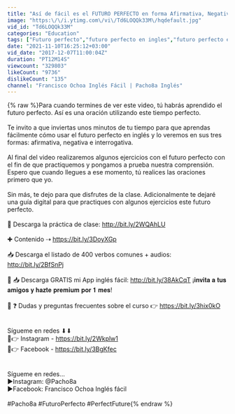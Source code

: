 ```yaml
---
title: "Así de fácil es el FUTURO PERFECTO en forma Afirmativa, Negativa e Interrogativa"
image: "https:\/\/i.ytimg.com\/vi\/Td6LOQQk33M\/hqdefault.jpg"
vid_id: "Td6LOQQk33M"
categories: "Education"
tags: ["Futuro perfecto","futuro perfecto en ingles","futuro perfecto en ingles explicacion en español"]
date: "2021-11-10T16:25:12+03:00"
vid_date: "2017-12-07T11:00:04Z"
duration: "PT12M14S"
viewcount: "329803"
likeCount: "9736"
dislikeCount: "135"
channel: "Francisco Ochoa Inglés Fácil | Pacho8a Inglés"
---
```

{% raw %}Para cuando termines de ver este video, tú habrás aprendido el futuro perfecto. Así es una oración utilizando este tiempo perfecto.<br /><br />Te invito a que inviertas unos minutos de tu tiempo para que aprendas fácilmente cómo usar el futuro perfecto en inglés y lo veremos en sus tres formas: afirmativa, negativa e interrogativa. <br /><br />Al final del video realizaremos algunos ejercicios con el futuro perfecto con el fin de que practiquemos y pongamos a prueba nuestra comprensión. Espero que cuando llegues a ese momento, tú realices las oraciones primero que yo. <br /><br />Sin más, te dejo para que disfrutes de la clase. Adicionalmente te dejaré una guía digital para que practiques con algunos ejercicios este futuro perfecto.<br /><br />📝 Descarga la práctica de clase: <a rel="nofollow" target="blank" href="http://bit.ly/2WQAhLU">http://bit.ly/2WQAhLU</a><br /><br />✚ Contenido ⇢ <a rel="nofollow" target="blank" href="https://bit.ly/3DoyXGp">https://bit.ly/3DoyXGp</a><br /><br />📥 Descarga el listado de 400 verbos comunes + audios: <a rel="nofollow" target="blank" href="http://bit.ly/2BfSnPj">http://bit.ly/2BfSnPj</a><br /><br />📲 📥 Descarga GRATIS mi App inglés fácil: <a rel="nofollow" target="blank" href="http://bit.ly/38AkCqT">http://bit.ly/38AkCqT</a> ​¡𝐢𝐧𝐯𝐢𝐭𝐚 𝐚 𝐭𝐮𝐬 𝐚𝐦𝐢𝐠𝐨𝐬 𝐲 𝐡𝐚𝐳𝐭𝐞 𝐩𝐫𝐞𝐦𝐢𝐮𝐦 𝐩𝐨𝐫 𝟏 𝐦𝐞𝐬!<br /><br />🧐 ❓ Dudas y preguntas frecuentes sobre el curso 👉 <a rel="nofollow" target="blank" href="https://bit.ly/3hix0kO">https://bit.ly/3hix0kO</a><br /><br /><br />Sígueme en redes ⬇⬇<br />📱👉 Instagram - <a rel="nofollow" target="blank" href="https://bit.ly/2Wkplw1">https://bit.ly/2Wkplw1</a><br />📱👉 Facebook - <a rel="nofollow" target="blank" href="https://bit.ly/3BgKfec">https://bit.ly/3BgKfec</a><br /><br /><br />Sígueme en redes…<br />►Instagram: @Pacho8a<br />►Facebook: Francisco Ochoa Inglés fácil<br /><br />#Pacho8a #FuturoPerfecto #PerfectFuture{% endraw %}
